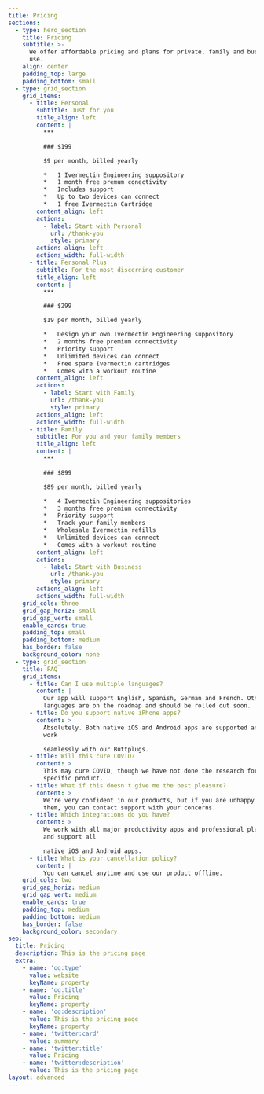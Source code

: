 ```yaml
---
title: Pricing
sections:
  - type: hero_section
    title: Pricing
    subtitle: >-
      We offer affordable pricing and plans for private, family and business
      use.
    align: center
    padding_top: large
    padding_bottom: small
  - type: grid_section
    grid_items:
      - title: Personal
        subtitle: Just for you
        title_align: left
        content: |
          ***

          ### $199

          $9 per month, billed yearly

          *   1 Ivermectin Engineering suppository
          *   1 month free premum conectivity
          *   Includes support
          *   Up to two devices can connect
          *   1 free Ivermectin Cartridge
        content_align: left
        actions:
          - label: Start with Personal
            url: /thank-you
            style: primary
        actions_align: left
        actions_width: full-width
      - title: Personal Plus
        subtitle: For the most discerning customer
        title_align: left
        content: |
          ***

          ### $299

          $19 per month, billed yearly

          *   Design your own Ivermectin Engineering suppository
          *   2 months free premium connectivity
          *   Priority support
          *   Unlimited devices can connect
          *   Free spare Ivermectin cartridges
          *   Comes with a workout routine
        content_align: left
        actions:
          - label: Start with Family
            url: /thank-you
            style: primary
        actions_align: left
        actions_width: full-width
      - title: Family
        subtitle: For you and your family members
        title_align: left
        content: |
          ***

          ### $899

          $89 per month, billed yearly

          *   4 Ivermectin Engineering suppositories
          *   3 months free premium connectivity
          *   Priority support
          *   Track your family members
          *   Wholesale Ivermectin refills
          *   Unlimited devices can connect
          *   Comes with a workout routine
        content_align: left
        actions:
          - label: Start with Business
            url: /thank-you
            style: primary
        actions_align: left
        actions_width: full-width
    grid_cols: three
    grid_gap_horiz: small
    grid_gap_vert: small
    enable_cards: true
    padding_top: small
    padding_bottom: medium
    has_border: false
    background_color: none
  - type: grid_section
    title: FAQ
    grid_items:
      - title: Can I use multiple languages?
        content: |
          Our app will support English, Spanish, German and French. Other
          languages are on the roadmap and should be rolled out soon.
      - title: Do you support native iPhone apps?
        content: >
          Absolutely. Both native iOS and Android apps are supported and will
          work

          seamlessly with our Buttplugs.
      - title: Will this cure COVID?
        content: >
          This may cure COVID, though we have not done the research for this
          specific product.
      - title: What if this doesn't give me the best pleasure?
        content: >
          We're very confident in our products, but if you are unhappy with
          them, you can contact support with your concerns.
      - title: Which integrations do you have?
        content: >
          We work with all major productivity apps and professional platforms
          and support all

          native iOS and Android apps.
      - title: What is your cancellation policy?
        content: |
          You can cancel anytime and use our product offline.
    grid_cols: two
    grid_gap_horiz: medium
    grid_gap_vert: medium
    enable_cards: true
    padding_top: medium
    padding_bottom: medium
    has_border: false
    background_color: secondary
seo:
  title: Pricing
  description: This is the pricing page
  extra:
    - name: 'og:type'
      value: website
      keyName: property
    - name: 'og:title'
      value: Pricing
      keyName: property
    - name: 'og:description'
      value: This is the pricing page
      keyName: property
    - name: 'twitter:card'
      value: summary
    - name: 'twitter:title'
      value: Pricing
    - name: 'twitter:description'
      value: This is the pricing page
layout: advanced
---
```

